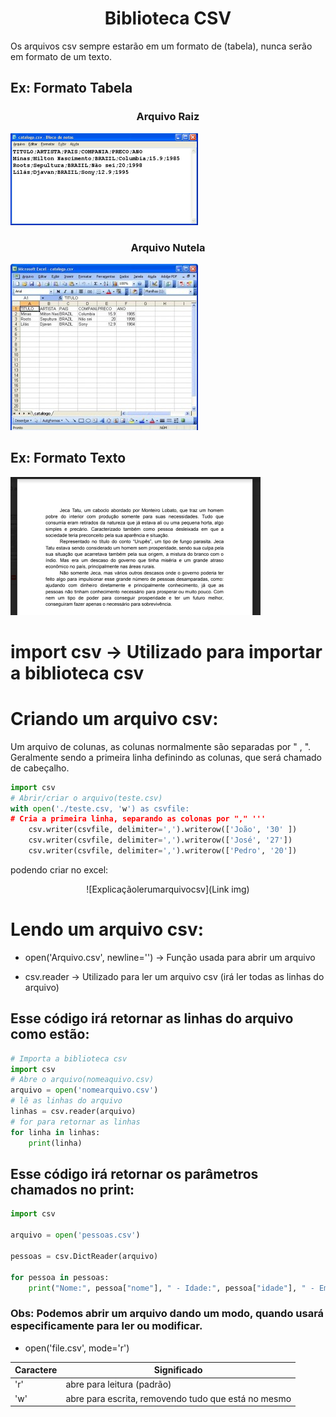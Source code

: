# <center>Biblioteca CSV</center>

Os arquivos csv sempre estarão em um formato de (tabela), nunca serão em formato de um texto.

## Ex: Formato Tabela

### <center>Arquivo Raiz</center>
![csvraiz](https://github.com/CTISM-Prof-Henry/wikiPythonTerceirao/blob/main/images/Arquivo%20csv%20raiz.png)
### <center>Arquivo Nutela</center>
![csvnutela](https://github.com/CTISM-Prof-Henry/wikiPythonTerceirao/blob/main/images/Arquivo%20csv%20nutela.png)

## Ex: Formato Texto

![Formatotexto](https://github.com/CTISM-Prof-Henry/wikiPythonTerceirao/blob/main/images/Aquivo%20texto.png)


# import csv -> Utilizado para importar a biblioteca csv

# Criando um arquivo csv:

Um arquivo de colunas, as colunas normalmente são separadas por " , ". Geralmente sendo a primeira linha definindo as colunas, que será chamado de cabeçalho.

```python
import csv
# Abrir/criar o arquivo(teste.csv)
with open('./teste.csv, 'w') as csvfile:
# Cria a primeira linha, separando as colonas por "," '''
    csv.writer(csvfile, delimiter=',').writerow(['João', '30' ])
    csv.writer(csvfile, delimiter=',').writerow(['José', '27'])
    csv.writer(csvfile, delimiter=',').writerow(['Pedro', '20'])
```
podendo criar no excel:
<center> ![Explicaçãolerumarquivocsv](Link img)</center>

# Lendo um arquivo csv:

 * open('Arquivo.csv', newline='') -> Função usada para abrir um arquivo

* csv.reader -> Utilizado para ler um arquivo csv (irá ler todas as linhas do arquivo)

## Esse código irá retornar as linhas do arquivo como estão:

```python
# Importa a biblioteca csv 
import csv
# Abre o arquivo(nomeaquivo.csv)
arquivo = open('nomearquivo.csv')
# lê as linhas do arquivo
linhas = csv.reader(arquivo)
# for para retornar as linhas
for linha in linhas:
    print(linha)
```

## Esse código irá retornar os parâmetros chamados no print:

~~~~python
import csv

arquivo = open('pessoas.csv')

pessoas = csv.DictReader(arquivo)

for pessoa in pessoas:
    print("Nome:", pessoa["nome"], " - Idade:", pessoa["idade"], " - Email:", pessoa["email"])
~~~~

### Obs: Podemos abrir um arquivo dando um modo, quando usará especificamente para ler ou modificar. 
* open('file.csv', mode='r')

Caractere | Significado
----------|----------------------------
'r'       |  abre para leitura (padrão)
'w'       | abre para escrita, removendo tudo que está no mesmo
